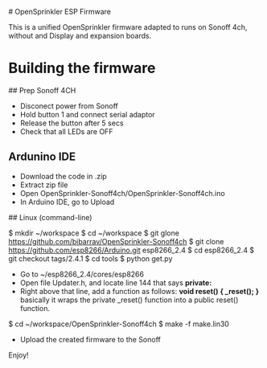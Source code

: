 # OpenSprinkler ESP Firmware

This is a unified OpenSprinkler firmware adapted to runs on Sonoff 4ch, without and Display and expansion boards.

# Building the firmware

## Prep Sonoff 4CH

  - Disconect power from Sonoff
  - Hold button 1 and connect serial adaptor
  - Release the button after 5 secs
  - Check that all LEDs are OFF

## Ardunino IDE

  - Download the code in .zip
  - Extract zip file
  - Open OpenSprinkler-Sonoff4ch/OpenSprinkler-Sonoff4ch.ino
  - In Arduino IDE, go to Upload

## Linux (command-line)

  $ mkdir ~/workspace
  $ cd ~/workspace
  $ git glone https://github.com/bibarrav/OpenSprinkler-Sonoff4ch
  $ git clone https://github.com/esp8266/Arduino.git esp8266_2.4
  $ cd esp8266_2.4
  $ git checkout tags/2.4.1
  $ cd tools
  $ python get.py
  
  - Go to ~/esp8266_2.4/cores/esp8266
  - Open file Updater.h, and locate line 144 that says **private:**
  - Right above that line, add a function as follows:
      **void reset() { _reset(); }**
    basically it wraps the private _reset() function into a public reset() function.  
  
  $ cd ~/workspace/OpenSprinkler-Sonoff4ch
  $ make -f make.lin30
  
  - Upload the created firmware to the Sonoff
  
  Enjoy!
